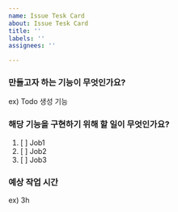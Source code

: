 ```yaml
---
name: Issue Tesk Card
about: Issue Tesk Card
title: ''
labels: ''
assignees: ''

---
```


### 만들고자 하는 기능이 무엇인가요?
ex) Todo 생성 기능

### 해당 기능을 구현하기 위해 할 일이 무엇인가요?
1. [ ] Job1
2. [ ] Job2
3. [ ] Job3

### 예상 작업 시간
ex) 3h
